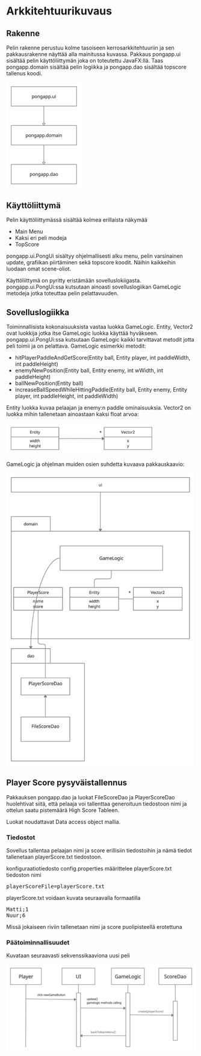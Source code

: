 # Arkkitehtuurikuvaus

## Rakenne

Pelin rakenne perustuu kolme tasoiseen kerrosarkkitehtuuriin ja sen pakkausrakenne näyttää alla mainitussa kuvassa. Pakkaus pongapp.ui sisältää pelin käyttöliittymän joka on toteutettu JavaFX:llä. Taas pongapp.domain sisältää pelin logiikka ja pongapp.dao sisältää topscore tallenus koodi.

<img src="https://github.com/Sinecos/ot-harjoitustyo/blob/master/pingpong/dokumentaatio/kuvat/uml_1.png" width="200">

## Käyttöliittymä

Pelin käyttöliittymässä sisältää kolmea erillaista näkymää
- Main Menu
- Kaksi eri peli modeja
- TopScore

pongapp.ui.PongUi sisältyy ohjelmallisesti alku menu, pelin varsinainen update, grafiikan piirtäminen sekä topscore koodit. Näihin kaikkeihin luodaan omat scene-oliot.

Käyttöliittymä on pyritty eristämään sovelluslokiigasta. pongapp.ui.PongUi:ssa kutsutaan ainoasti sovelluslogiikan GameLogic metodeja jotka toteuttaa pelin pelattavuuden.

## Sovelluslogiikka
Toiminnallisista kokonaisuuksista vastaa luokka GameLogic. Entity, Vector2 ovat luokkija jotka itse GameLogic luokka käyttää hyväkseen. pongapp.ui.PongUi:ssa kutsutaan GameLogic kaikki tarvittavat metodit jotta peli toimii ja on pelattava. GameLogic esimerkki metodit:

- hitPlayerPaddleAndGetScore(Entity ball, Entity player, int paddleWidth, int paddleHeight)
- enemyNewPosition(Entity ball, Entity enemy, int wWidth, int paddleHeight)
- ballNewPosition(Entity ball)
- increaseBallSpeedWhileHittingPaddle(Entity ball, Entity enemy, Entity player, int paddleHeight, int paddleWidth)

Entity luokka kuvaa pelaajan ja enemy:n paddle ominaisuuksia. Vector2 on luokka mihin tallenetaan ainoastaan kaksi float arvoa:

<img src="https://github.com/Sinecos/ot-harjoitustyo/blob/master/pingpong/dokumentaatio/kuvat/uml_2.png" width="400">

GameLogic ja ohjelman muiden osien suhdetta kuvaava pakkauskaavio:

<img src="https://github.com/Sinecos/ot-harjoitustyo/blob/master/pingpong/dokumentaatio/kuvat/uml_3.png" width="500">

## Player Score pysyväistallennus

Pakkauksen pongapp.dao ja luokat FileScoreDao ja PlayerScoreDao huolehtivat siitä, että pelaaja voi tallenttaa generoituun tiedostoon nimi ja ottelun saatu pistemäärä High Score Tableen. 

Luokat noudattavat Data access object mallia.


### Tiedostot

Sovellus tallentaa pelaajan nimi ja score erillisiin tiedostoihin ja nämä tiedot tallenetaan playerScore.txt tiedostoon.

konfiguraatiotiedosto config.properties määrittelee playerScore.txt tiedoston nimi

<pre>
playerScoreFile=playerScore.txt
</pre>

playerScore.txt voidaan kuvata seuraavalla formaatilla

<pre>
Matti;1
Nuur;6
</pre>

Missä jokaiseen riviin tallenetaan nimi ja score puolipisteellä erotettuna

### Päätoiminnallisuudet

Kuvataan seuraavasti sekvenssikaaviona uusi peli

<img src="https://github.com/Sinecos/ot-harjoitustyo/blob/master/pingpong/dokumentaatio/kuvat/uml_4.png" width="750">

